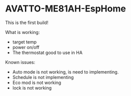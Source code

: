 # AVATTO-ME81AH-EspHome
This is the first build!


What is working:
- target temp
- power on/off
- The thermostat good to use in HA

Known issues:
- Auto mode is not working, is need to implementing.
- Schedule is not implementing
- Eco mod is not working
- lock is not working
